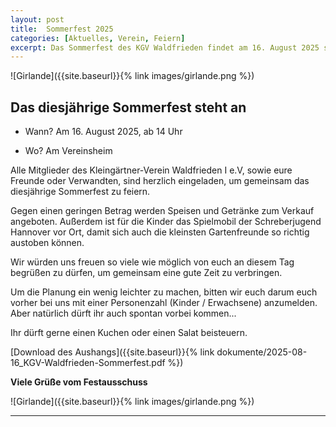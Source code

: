 ```yaml
---
layout: post
title:  Sommerfest 2025
categories: [Aktuelles, Verein, Feiern]
excerpt: Das Sommerfest des KGV Waldfrieden findet am 16. August 2025 statt.
---
```


![Girlande]({{site.baseurl}}{% link images/girlande.png %})

## Das diesjährige Sommerfest steht an

- Wann? Am 16. August 2025, ab 14 Uhr

- Wo? Am Vereinsheim

Alle Mitglieder des Kleingärtner-Verein Waldfrieden I e.V, sowie eure Freunde oder Verwandten, sind herzlich eingeladen, um gemeinsam das diesjährige Sommerfest zu feiern.

Gegen einen geringen Betrag werden Speisen und Getränke zum Verkauf angeboten. Außerdem ist für die Kinder das Spielmobil der Schreberjugend Hannover vor Ort, damit sich auch die kleinsten Gartenfreunde so richtig austoben können.

Wir würden uns freuen so viele wie möglich von euch an diesem Tag begrüßen zu dürfen, um gemeinsam eine gute Zeit zu verbringen.

Um die Planung ein wenig leichter zu machen, bitten wir euch darum euch vorher bei uns mit einer Personenzahl (Kinder / Erwachsene) anzumelden. Aber natürlich dürft ihr auch spontan vorbei kommen...

Ihr dürft gerne einen Kuchen oder einen Salat beisteuern.

[Download des Aushangs]({{site.baseurl}}{% link dokumente/2025-08-16_KGV-Waldfrieden-Sommerfest.pdf %})

**Viele Grüße vom Festausschuss**

![Girlande]({{site.baseurl}}{% link images/girlande.png %})

---
